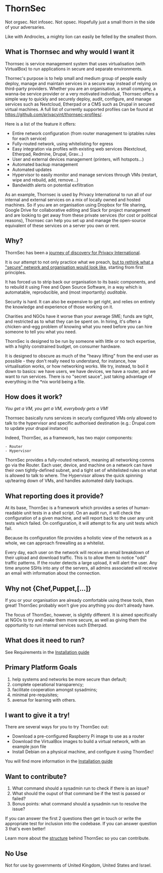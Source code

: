 # ThornSec

Not orgsec. Not infosec. Not opsec. Hopefully just a small thorn in the side of your adversaries.

Like with Androcles, a mighty lion can easily be felled by the smallest thorn.

## What is Thornsec and why would I want it
Thornsec is service management system that uses virtualisation (with VirtualBox) to run applications in secure and separate environments. 

Thornec's purpose is to help small and medium group of people easily deploy, manage and maintain services in a secure way instead of relying on third-party providers. Whether you are an organisation, a small company, a wanna-be service provider or a very motivated individual, Thornsec offers a simple way to quickly and securely deploy,  audit, configure, and manage services such as Nextcloud, Etherpad or a CMS such as Drupal in secured virtual machines.  A full list of currently supported profiles can be found at https://github.com/privacyint/thornsec-profiles/.

Here is a list of the feature it offers:
- Entire network configuration (from router management to iptables rules for each service)
- Fully-routed network, using whitelisting for egress
- Easy integration via profiles with existing web services (Nextcloud, Etherpad, Redmine, Drupal, Grav...)
- User and external devices management (printers, wifi hotspots...)
- Automated backup management
- Automated updates
- Hypervisor to easily monitor and manage services through VMs (restart, wipe and rebuild, add, remove...)
- Bandwidth alerts on potential exfiltration


As an example, Thornsec is used by Privacy International to run all of our internal and external services on a mix of locally owned and hosted machines. So if you are an organisation using Dropbox for file sharing, Google Drive for collaborative editing and Slack for project management and are looking to get away from these private services (for cost or political reasons), Thornsec can help you set up and manage the open-source equivalent of these services on a server you own or rent.

## Why?

ThornSec has been a [journey of discovery for Privacy International](https://privacyinternational.org/blog/989/our-history-security-and-what-we-do-now).

It is our attempt to not only practice what we preach, [but to rethink what a "secure" network and organisation would look like](https://privacyinternational.org/advocacy-briefing/622/what-policy-makers-can-learn-about-cyber-security-thornsec), starting from first principles.

It has forced us to strip back our organisation to its basic components, and to rebuild it using Free and Open Source Software, in a way which is automatable, reproducible, and (most importantly) *auditable*.

Security is hard.  It can also be expensive to get right, and relies on entirely the knowledge and experience of those working on it.

Charities and NGOs have it worse than your average SME; funds are tight, and restricted as to what they can be spent on.  In hiring, it's often a chicken-and-egg problem of knowing what you need before you can hire someone to tell you what you need.

ThornSec is designed to be run by someone with little or no tech expertise, with a highly constrained budget, on consumer hardware.

It is designed to obscure as much of the "heavy lifting" from the end user as possible - they don't really need to understand, for instance, how virtualisation works, or how networking works.  We try, instead, to boil it down to basics: we have users, we have devices, we have a router, and we want to run services.  There is no "secret sauce", just taking advantage of everything in the *nix world being a file.

## How does it work?
*You get a VM, you get a VM, everybody gets a VM!*

Thornsec basically runs services in securly configured VMs only allowed to talk to the hypervisor and specific authorised destination (e.g.: Drupal.com to update your drupal instance)

Indeed, ThornSec, as a framework, has two major components:

```
- Router
- Hypervisor
```

ThornSec provides a fully-routed network, meaning all networking comms go via the Router.  Each user, device, and machine on a network can have their own tightly-defined subnet, and a tight set of whitelisted rules on what is allowed to talk to where.
The Hypervisor allows the quick spinning up/tearing down of VMs, and handles automated daily backups.

## What reporting does it provide?

At its base, ThornSec is a framework which provides a series of human-readable unit tests in a shell script.  On an audit run, it will check the configuration of a given machine, and will report back to the user any unit tests which failed.  On configuration, it will attempt to fix any unit tests which fail.

Because its configuration file provides a holistic view of the network as a whole, we can approach firewalling as a whitelist.

Every day, each user on the network will receive an email breakdown of their upload and download traffic.  This is to allow them to notice "odd" traffic patterns.  If the router detects a large upload, it will alert the user.  Any time anyone SSHs into any of the servers, all admins associated will receive an email with information about the connection.

## Why not {Chef,Puppet,[...]}

If you or your organisation are already comfortable using these tools, then great! ThornSec probably won't give you anything you don't already have.

The focus of ThornSec, however, is slightly different.  It is aimed specifically at NGOs to try and make them more secure, as well as giving them the opportunity to run internal services such Etherpad.


## What does it need to run?

See Requirements in the [Installation guide](Installation.md)

## Primary Platform Goals

1. help systems and networks be more secure than default;
2. complete operational transparency;
3. facilitate cooperation amongst sysadmins;
4. minimal pre-requisites;
5. avenue for learning with others.

## I want to give it a try!

There are several ways for you to try ThornSec out:
 - Download a pre-configured Raspberry Pi image to use as a router
 - Download the VirtualBox images to build a virtual network, with an example json file
 - Install Debian on a physical machine, and configure it using ThornSec!
 
You will find more information in the [Installation guide](Installation.md)

## Want to contribute?

1. What command should a sysadmin run to check if there is an issue?
2. What should the ouput of that command be if the test is passed or failed?
3. Bonus points: what command should a sysadmin run to resolve the issue?

If you can answer the first 2 questions then get in touch or write the appropriate test for inclusion into the codebase. If you can answer question 3 that's even better!

Learn more about the [structure](doc/structure.md) behind ThornSec so you can contribute.

## No Use

Not for use by governments of United Kingdom, United States and Israel.

